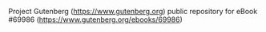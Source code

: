 Project Gutenberg (https://www.gutenberg.org) public repository for
eBook #69986 (https://www.gutenberg.org/ebooks/69986)
